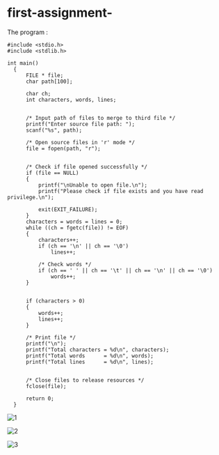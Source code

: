 # first-assignment- 


The program : 


    #include <stdio.h>
    #include <stdlib.h>

    int main()
      {
          FILE * file;
          char path[100];

          char ch;
          int characters, words, lines;


          /* Input path of files to merge to third file */
          printf("Enter source file path: ");
          scanf("%s", path);

          /* Open source files in 'r' mode */
          file = fopen(path, "r");


          /* Check if file opened successfully */
          if (file == NULL)
          {
              printf("\nUnable to open file.\n");
              printf("Please check if file exists and you have read privilege.\n");

              exit(EXIT_FAILURE);
          }
          characters = words = lines = 0;
          while ((ch = fgetc(file)) != EOF)
          {
              characters++;
              if (ch == '\n' || ch == '\0')
                  lines++;

              /* Check words */
              if (ch == ' ' || ch == '\t' || ch == '\n' || ch == '\0')
                  words++;
          }

         
          if (characters > 0)
          {
              words++;
              lines++;
          }

          /* Print file */
          printf("\n");
          printf("Total characters = %d\n", characters);
          printf("Total words      = %d\n", words);
          printf("Total lines      = %d\n", lines);


          /* Close files to release resources */
          fclose(file);

          return 0;
      } 
      
      
      
      
   ![1](https://user-images.githubusercontent.com/85512440/121068586-f1b36180-c778-11eb-9a03-9d2436e22bb4.png)
      
      
      
      
   ![2](https://user-images.githubusercontent.com/85512440/121068615-f7a94280-c778-11eb-806d-b6ba49431e65.png)
      
      
      
      
      
      
   ![3](https://user-images.githubusercontent.com/85512440/121068627-fd068d00-c778-11eb-966d-c37f649d6ba7.png)


